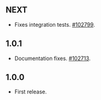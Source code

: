 ## NEXT

- Fixes integration tests. [#102799](https://github.com/flutter/flutter/issues/102799).

## 1.0.1

- Documentation fixes. [#102713](https://github.com/flutter/flutter/issues/102713).

## 1.0.0

- First release.
